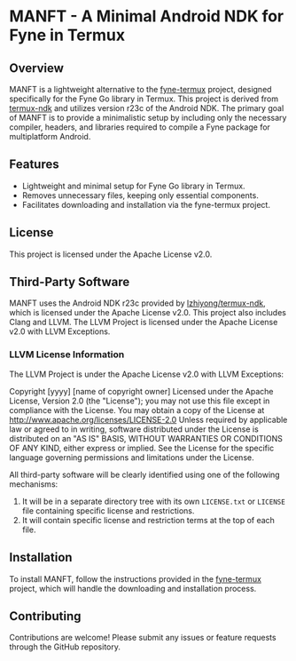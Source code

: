 # MANFT - A Minimal Android NDK for Fyne in Termux

## Overview

MANFT is a lightweight alternative to the [fyne-termux](https://github.com/MatejMagat305/fyne-termux) project, designed specifically for the Fyne Go library in Termux. This project is derived from [termux-ndk](https://github.com/lzhiyong/termux-ndk) and utilizes version r23c of the Android NDK. The primary goal of MANFT is to provide a minimalistic setup by including only the necessary compiler, headers, and libraries required to compile a Fyne package for multiplatform Android.

## Features

- Lightweight and minimal setup for Fyne Go library in Termux.
- Removes unnecessary files, keeping only essential components.
- Facilitates downloading and installation via the fyne-termux project.

## License

This project is licensed under the Apache License v2.0.

## Third-Party Software

MANFT uses the Android NDK r23c provided by [lzhiyong/termux-ndk](https://github.com/lzhiyong/termux-ndk), which is licensed under the Apache License v2.0. This project also includes Clang and LLVM. The LLVM Project is licensed under the Apache License v2.0 with LLVM Exceptions.

### LLVM License Information

The LLVM Project is under the Apache License v2.0 with LLVM Exceptions:

Copyright [yyyy] [name of copyright owner] Licensed under the Apache License, Version 2.0 (the "License"); you may not use this file except in compliance with the License. You may obtain a copy of the License at http://www.apache.org/licenses/LICENSE-2.0 Unless required by applicable law or agreed to in writing, software distributed under the License is distributed on an "AS IS" BASIS, WITHOUT WARRANTIES OR CONDITIONS OF ANY KIND, either express or implied. See the License for the specific language governing permissions and limitations under the License.

All third-party software will be clearly identified using one of the following mechanisms:

1. It will be in a separate directory tree with its own `LICENSE.txt` or `LICENSE` file containing specific license and restrictions.
2. It will contain specific license and restriction terms at the top of each file.

## Installation

To install MANFT, follow the instructions provided in the [fyne-termux](https://github.com/MatejMagat305/fyne-termux) project, which will handle the downloading and installation process.

## Contributing

Contributions are welcome! Please submit any issues or feature requests through the GitHub repository.

